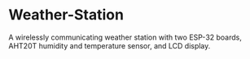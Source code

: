 # Weather-Station
A wirelessly communicating weather station with two ESP-32 boards, AHT20T humidity and temperature sensor, and LCD display.
